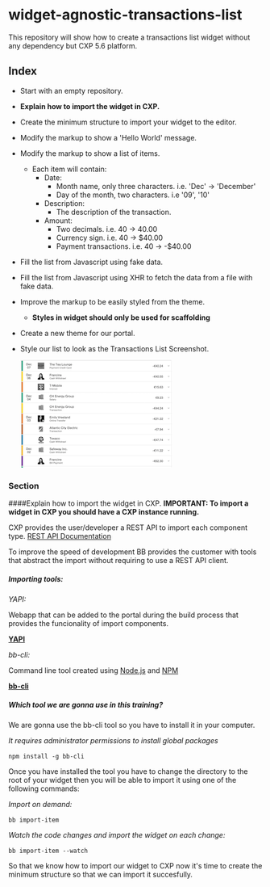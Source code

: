 # widget-agnostic-transactions-list
This repository will show how to create a transactions list widget without any dependency but CXP 5.6 platform.

## Index
* Start with an empty repository.
* **Explain how to import the widget in CXP.** 
* Create the minimum structure to import your widget to the editor.
* Modify the markup to show a 'Hello World' message.
* Modify the markup to show a list of items.
	* Each item will contain:
		* Date:
			* Month name, only three characters. i.e. 'Dec' -> 'December'
			* Day of the month, two characters. i.e '09', '10'
		* Description:
			* The description of the transaction.
		* Amount:
			* Two decimals. i.e. 40 -> 40.00
			* Currency sign. i.e. 40 -> $40.00
			* Payment transactions. i.e. 40 -> -$40.00
* Fill the list from Javascript using fake data.
* Fill the list from Javascript using XHR to fetch the data from a file with fake data.
* Improve the markup to be easily styled from the theme.
	* **Styles in widget should only be used for scaffolding**
* Create a new theme for our portal.
* Style our list to look as the Transactions List Screenshot.

    ![Transactions List](./readme-media/transactions-list-screenshot.png "Transactions List Screenshot")

### Section
####Explain how to import the widget in CXP.
**IMPORTANT: To import a widget in CXP you should have a CXP instance running.**

CXP provides the user/developer a REST API to import each component type.
[REST API Documentation](https://my.backbase.com/training/essentials-training/portal-apis/rest-api)

To improve the speed of development BB provides the customer with tools that abstract the import without requiring to use a REST API client.

##### Importing tools:


*YAPI:* 

Webapp that can be added to the portal during the build process that provides the funcionality of import components.

**[YAPI](https://my.backbase.com/training/essentials-training/portal-tools/yet-another-portal-importer)**


*bb-cli:* 

Command line tool created using [Node.js](https://nodejs.org/en/) and [NPM](https://www.npmjs.com/)

**[bb-cli](https://github.com/Backbase/bb-cli)**


##### Which tool we are gonna use in this training?

We are gonna use the bb-cli tool so you have to install it in your computer.
 
  *It requires administrator permissions to install global packages*

```
npm install -g bb-cli
```

Once you have installed the tool you have to change the directory to the root of your widget then you will be able to 
import it using one of the following commands:

*Import on demand:*

```
bb import-item
```

*Watch the code changes and import the widget on each change:*

```
bb import-item --watch
```

So that we know how to import our widget to CXP now it's time to create the minimum structure so that we can import it succesfully.

